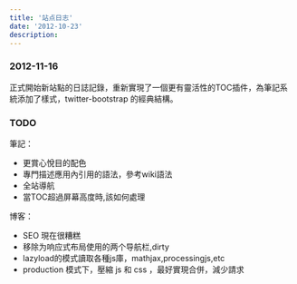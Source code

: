 ```yaml
---
title: '站点日志'
date: '2012-10-23'
description:
---
```


### 2012-11-16

正式開始新站點的日誌記錄，重新實現了一個更有靈活性的TOC插件，為筆記系統添加了樣式，twitter-bootstrap 的經典結構。


### TODO

筆記：

- 更賞心悅目的配色
- 專門描述應用內引用的語法，參考wiki語法
- 全站導航
- 當TOC超過屏幕高度時,該如何處理

博客：

- SEO 現在很糟糕
- 移除为响应式布局使用的两个导航栏,dirty
- lazyload的模式讀取各種js庫，mathjax,processingjs,etc
- production 模式下，壓縮 js 和 css ，最好實現合併，減少請求
